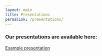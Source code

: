 ```yaml
---
layout: main
title: Presentations
permalink: /presentations/
---
```


### Our presentations are available here:

<a href="{{site.baseurl}}/assets/presentations/Dummy.pdf">Example presentation </a>